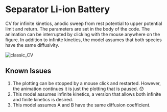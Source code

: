 
# Separator Li-ion Battery
CV for infinite kinetics, anodic sweep from rest potential to upper potential limit and return.  The parameters are set in the body of the code.  The animation can be interrupted by clicking with the mouse anywhere on the figure. In addition to infinite kinetics, the model assumes that both species have the same diffusivity.


![classic_CV](https://user-images.githubusercontent.com/75796436/103444307-4a645880-4c35-11eb-9a6e-1d85eafe06b2.png)

## Known Issues
1. The plotting can be stopped by a mouse click and restarted.  However, the animation continues it is just the plotting that is paused. :hushed:
2. This model assumes infinite kinetics, a version that allows both infinite and finite kinetics is desired.
3. This model assumes A and B have the same diffusion coefficient.

